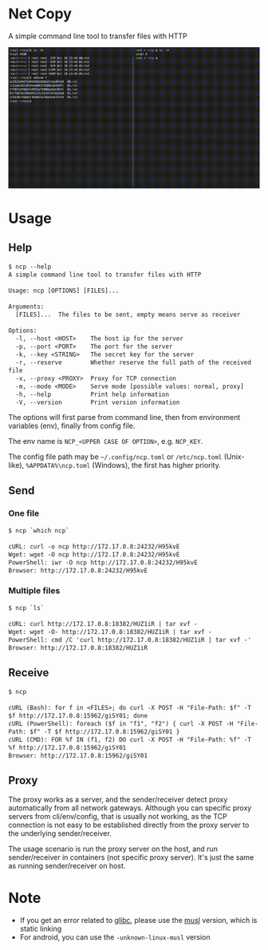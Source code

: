 # Net Copy

A simple command line tool to transfer files with HTTP

![example](assets/example.gif)

# Usage

## Help

```shell
$ ncp --help
A simple command line tool to transfer files with HTTP

Usage: ncp [OPTIONS] [FILES]...

Arguments:
  [FILES]...  The files to be sent, empty means serve as receiver

Options:
  -l, --host <HOST>    The host ip for the server
  -p, --port <PORT>    The port for the server
  -k, --key <STRING>   The secret key for the server
  -r, --reserve        Whether reserve the full path of the received file
  -x, --proxy <PROXY>  Proxy for TCP connection
  -m, --mode <MODE>    Serve mode [possible values: normal, proxy]
  -h, --help           Print help information
  -V, --version        Print version information
```

The options will first parse from command line, then from environment variables (env), finally from config file.

The env name is `NCP_<UPPER CASE OF OPTION>`, e.g. `NCP_KEY`.

The config file path may be `~/.config/ncp.toml` or `/etc/ncp.toml` (Unix-like), `%APPDATA%\ncp.toml` (Windows), the first has higher priority.

## Send

### One file

```text
$ ncp `which ncp`

cURL: curl -o ncp http://172.17.0.8:24232/H95kvE
Wget: wget -O ncp http://172.17.0.8:24232/H95kvE
PowerShell: iwr -O ncp http://172.17.0.8:24232/H95kvE
Browser: http://172.17.0.8:24232/H95kvE
```

### Multiple files

```text
$ ncp `ls`

cURL: curl http://172.17.0.8:18382/HUZ1iR | tar xvf -
Wget: wget -O- http://172.17.0.8:18382/HUZ1iR | tar xvf -
PowerShell: cmd /C 'curl http://172.17.0.8:18382/HUZ1iR | tar xvf -'
Browser: http://172.17.0.8:18382/HUZ1iR
```

## Receive

```text
$ ncp

cURL (Bash): for f in <FILES>; do curl -X POST -H "File-Path: $f" -T $f http://172.17.0.8:15962/giSY01; done
cURL (PowerShell): foreach ($f in "f1", "f2") { curl -X POST -H "File-Path: $f" -T $f http://172.17.0.8:15962/giSY01 }
cURL (CMD): FOR %f IN (f1, f2) DO curl -X POST -H "File-Path: %f" -T %f http://172.17.0.8:15962/giSY01
Browser: http://172.17.0.8:15962/giSY01
```

## Proxy

The proxy works as a server, and the sender/receiver detect proxy automatically from all network gateways. Although you can specific proxy servers from cli/env/config, that is usually not working, as the TCP connection is not easy to be established directly from the proxy server to the underlying sender/receiver.

The usage scenario is run the proxy server on the host, and run sender/receiver in containers (not specific proxy server). It's just the same as running sender/receiver on host.

# Note

- If you get an error related to [glibc](https://www.gnu.org/software/libc/), please use the [musl](https://musl.libc.org/) version, which is static linking
- For android, you can use the `-unknown-linux-musl` version
